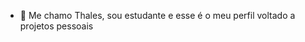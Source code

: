 - 👋 Me chamo Thales, sou estudante e esse é o meu perfil voltado a projetos pessoais


<!---
thalesz/thalesz is a ✨ special ✨ repository because its `README.md` (this file) appears on your GitHub profile.
You can click the Preview link to take a look at your changes.
--->
